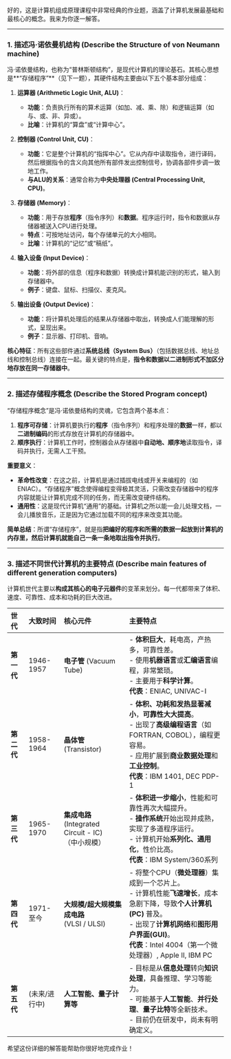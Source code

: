 好的，这是计算机组成原理课程中非常经典的作业题，涵盖了计算机发展最基础和最核心的概念。我来为你逐一解答。

---

### 1. 描述冯·诺依曼机结构 (Describe the Structure of von Neumann machine)

冯·诺依曼结构，也称为“普林斯顿结构”，是现代计算机的理论基石。其核心思想是**“存储程序”**（见下一题），其硬件结构主要由以下五个基本部分组成：

1.  **运算器 (Arithmetic Logic Unit, ALU)**：
    *   **功能**：负责执行所有的算术运算（如加、减、乘、除）和逻辑运算（如与、或、非、异或）。
    *   **比喻**：计算机的“算盘”或“计算中心”。

2.  **控制器 (Control Unit, CU)**：
    *   **功能**：它是整个计算机的“指挥中心”。它从内存中读取指令，进行译码，然后根据指令的含义向其他所有部件发出控制信号，协调各部件步调一致地工作。
    *   **与ALU的关系**：通常合称为**中央处理器 (Central Processing Unit, CPU)**。

3.  **存储器 (Memory)**：
    *   **功能**：用于存放**程序**（指令序列）和**数据**。程序运行时，指令和数据从存储器被送入CPU进行处理。
    *   **特点**：可按地址访问，每个存储单元的大小相同。
    *   **比喻**：计算机的“记忆”或“稿纸”。

4.  **输入设备 (Input Device)**：
    *   **功能**：将外部的信息（程序和数据）转换成计算机能识别的形式，输入到存储器中。
    *   **例子**：键盘、鼠标、扫描仪、麦克风。

5.  **输出设备 (Output Device)**：
    *   **功能**：将计算机处理后的结果从存储器中取出，转换成人们能理解的形式，呈现出来。
    *   **例子**：显示器、打印机、音响。

**核心特征**：所有这些部件通过**系统总线（System Bus）**（包括数据总线、地址总线和控制总线）连接在一起。最关键的特点是，**指令和数据以二进制形式不加区分地存放在同一存储器中**。

---

### 2. 描述存储程序概念 (Describe the Stored Program concept)

“存储程序概念”是冯·诺依曼结构的灵魂，它包含两个基本点：

1.  **程序可存储**：计算机要执行的**程序**（指令序列）和程序处理的**数据**一样，都以**二进制编码**的形式存放在计算机的存储器中。
2.  **顺序执行**：计算机工作时，控制器会从存储器中**自动地、顺序地**读取指令，译码并执行，无需人工干预。

**重要意义**：
*   **革命性改变**：在这之前，计算机是通过插拔电线或开关来编程的（如ENIAC）。“存储程序”概念使得编程变得极其灵活，只需改变存储器中的程序内容就能让计算机完成不同的任务，而无需改变硬件结构。
*   **通用性**：这是现代计算机“通用”的基础。计算机之所以能一会儿处理文档，一会儿播放音乐，正是因为它通过加载不同的程序来改变其功能。

**简单总结**：所谓“存储程序”，就是指**把编好的程序和所需的数据一起放到计算机的内存里，然后计算机就能自己一条一条地取出指令并执行**。

---

### 3. 描述不同世代计算机的主要特点 (Describe main features of different generation computers)

计算机世代主要以**构成其核心的电子元器件**的变革来划分。每一代都带来了体积、速度、可靠性、成本和功耗的巨大改进。

| 世代 | 大致时间 | 核心元件 | 主要特点 |
| :--- | :--- | :--- | :--- |
| **第一代** | 1946-1957 | **电子管** (Vacuum Tube) | - **体积巨大**，耗电高，产热多，可靠性差。<br>- 使用**机器语言**或**汇编语言**编程，非常繁琐。<br>- 主要用于**科学计算**。<br>**代表**：ENIAC, UNIVAC-I |
| **第二代** | 1958-1964 | **晶体管** (Transistor) | - **体积、功耗和发热显著减小**，**可靠性大大提高**。<br>- 出现了**高级编程语言**（如FORTRAN, COBOL），编程更容易。<br>- 应用扩展到**商业数据处理**和**工业控制**。<br>**代表**：IBM 1401, DEC PDP-1 |
| **第三代** | 1965-1970 | **集成电路** (Integrated Circuit - IC) <br>（中小规模） | - **体积进一步缩小**，性能和可靠性再次大幅提升。<br>- **操作系统**开始出现并成熟，实现了多道程序运行。<br>- 计算机开始**系列化、通用化**，性价比高。<br>**代表**：IBM System/360系列 |
| **第四代** | 1971-至今 | **大规模/超大规模集成电路** <br>(VLSI / ULSI) | - 将整个CPU（**微处理器**）集成到一个芯片上。<br>- 计算机性能**飞速增长**，成本急剧下降，导致**个人计算机(PC)** 普及。<br>- 出现了**计算机网络**和**图形用户界面(GUI)**。<br>**代表**：Intel 4004（第一个微处理器）, Apple II, IBM PC |
| **第五代** | (未来/进行中) | **人工智能、量子计算等** | - 目标是从**信息处理**转向**知识处理**，具备推理、学习等能力。<br>- 可能基于**人工智能**、**并行处理**、**量子比特**等全新技术。<br>- 目前仍在研发中，尚未有明确定义。 |

希望这份详细的解答能帮助你很好地完成作业！